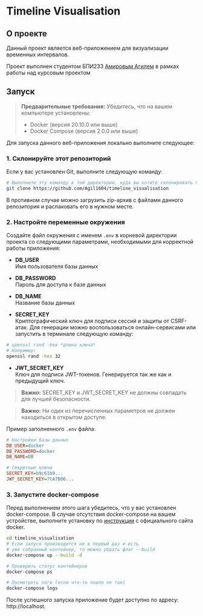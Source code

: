# Timeline Visualisation

## О проекте

Данный проект является веб-приложением для визуализации временных интервалов. 

Проект выполнен студентом БПИ233 [Амировым Агилем](https://t.me/amirovagil) в рамках работы над курсовым проектом

## Запуск

> **Предварительные требования:** Убедитесь, что на вашем компьютере установлены:
> *   Docker (версия 20.10.0 или выше)
> *   Docker Compose (версия 2.0.0 или выше)

Для запуска данного веб-приложения локально выполните следующее:

### 1. Склонируйте этот репозиторий

Если у вас установлен Git, выполните следующую команду:
```bash
# Выполните эту команду в той директории, куда вы хотите склонировать проект
git clone https://github.com/Agil1604/timeline_visualisation
```

В противном случае можно загрузить zip-архив с файлами данного репозитория и распаковать его в нужном месте. 

### 2. Настройте переменные окружения
Создайте файл окружения с именем `.env` в корневой директории проекта со следующими параметрами, необходимыми для корректной работы приложения:

- **DB_USER**\
  Имя пользователя базы данных

- **DB_PASSWORD**\
  Пароль для доступа к базе данных

- **DB_NAME**\
  Название базы данных

- **SECRET_KEY**\
  Криптографический ключ для подписи сессий и защиты от CSRF-атак. Для генерации можно воспользоваться онлайн-сервисами или запустить в терминале следующую команду:

```bash
# openssl rand -hex *длина ключа*
# Например:
openssl rand -hex 32
```

- **JWT_SECRET_KEY**\
  Ключ для подписи JWT-токенов. Генерируется так же как и предыдущий ключ.

> **Важно:** SECRET_KEY и JWT_SECRET_KEY не должны совпадать для лучшей безопасности.

> **Важно:** Ни один из перечисленных параметров не должен находиться в открытом доступе.

Пример заполненного `.env` файла:

```ini
# Настройки базы данных
DB_USER=docker
DB_PASSWORD=docker
DB_NAME=DB

# Секретные ключи
SECRET_KEY=b9c61b9...
JWT_SECRET_KEY=7tA7B06...
```

### 3. Запустите docker-compose

Перед выполнением этого шага убедитесь, что у вас установлен docker-compose. В случае отсутствия docker-compose на вашем устройстве, выполните 
установку по [инструкции](https://docs.docker.com/compose/install/) с официального сайта docker.

```bash
cd timeline_visualisation
# Если запуск производится не в первый раз и есть
# уже собранный контейнер, то можно убрать флаг --build
docker-compose up --build -d

# Проверить статус контейнеров
docker-compose ps

# Посмотреть логи (если что-то пошло не так)
docker-compose logs
```

После успешного запуска приложение будет доступно по адресу: http://localhost.